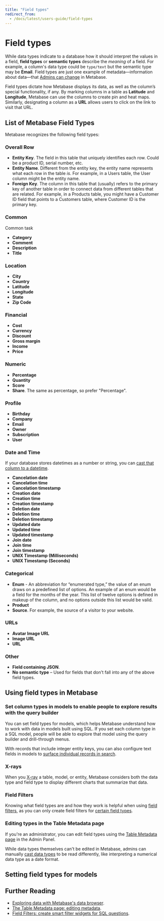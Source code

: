 ```yaml
---
title: "Field types"
redirect_from:
  - /docs/latest/users-guide/field-types
---
```


# Field types


While data types indicate to a database how it should interpret the values in a field, __field types__ or __semantic types__ describe the _meaning_ of a field. For example, a column's data type could be ```type/text``` but the semantic type may be __Email__. Field types are just one example of metadata—information about data—that [Admins can change](./metadata-editing.md) in Metabase.

Field types dictate how Metabase displays its data, as well as the column’s special functionality, if any. By marking columns in a table as __Latitude__ and __Longitude__, Metabase can use the columns to create pin and heat maps. Similarly, designating a column as a __URL__ allows users to click on the link to visit that URL.

## List of Metabase Field Types

Metabase recognizes the following field types:

### Overall Row

- **Entity Key**. The field in this table that uniquely identifies each row. Could be a product ID, serial number, etc.
- **Entity Name**. Different from the entity key, the entity name represents what each row in the table *is*. For example, in a Users table, the User column might be the entity name.
- **Foreign Key**. The column in this table that (usually) refers to the primary key of another table in order to connect data from different tables that are related. For example, in a Products table, you might have a Customer ID field that points to a Customers table, where Customer ID is the primary key.

### Common

Common task

- **Category**
- **Comment**
- **Description**
- **Title**

### Location

- **City**
- **Country**
- **Latitude**
- **Longitude**
- **State**
- **Zip Code**

### Financial

- **Cost**
- **Currency**
- **Discount**
- **Gross margin**
- **Income**
- **Price**

### Numeric

- **Percentage**
- **Quantity**
- **Score**
- **Share**. The same as percentage, so prefer "Percentage".

### Profile

- **Birthday**
- **Company**
- **Email**
- **Owner**
- **Subscription**
- **User**

### Date and Time

If your database stores datetimes as a number or string, you can [cast that column to a datetime](./metadata-editing.md#casting-to-a-specific-data-type).

- **Cancelation date**
- **Cancelation time**
- **Cancelation timestamp**
- **Creation date**
- **Creation time**
- **Creation timestamp**
- **Deletion date**
- **Deletion time**
- **Deletion timestamp**
- **Updated date**
- **Updated time**
- **Updated timestamp**
- **Join date**
- **Join time**
- **Join timestamp**
- **UNIX Timestamp (Milliseconds)**
- **UNIX Timestamp (Seconds)**

### Categorical

- **Enum** - An abbreviation for “enumerated type,” the value of an enum draws on a predefined list of options. An example of an enum would be a field for the months of the year. This list of twelve options is defined in makeup of the column, and no options outside this list would be valid.
- **Product**
- **Source**. For example, the source of a visitor to your website.

### URLs

- **Avatar Image URL**
- **Image URL**
- **URL**

### Other

- **Field containing JSON**.
- **No semantic type** – Used for fields that don't fall into any of the above field types.

## Using field types in Metabase

### Set column types in models to enable people to explore results with the query builder

You can set field types for models, which helps Metabase understand how to work with data in models built using SQL. If you set each column type in a SQL model, people will be able to explore that model using the query builder and drill-through menus.

With records that include integer entity keys, you can also configure text fields in models to [surface individual records in search](./models.md#surface-individual-records-in-search-by-matching-against-this-column).

### X-rays

When you [X-ray](../exploration-and-organization/x-rays.md) a table, model, or entity, Metabase considers both the data type and field type to display different charts that summarize that data.

### Field Filters

Knowing what field types are and how they work is helpful when using [field filters](https://www.metabase.com/learn/sql-questions/field-filters.html), as you can only create field filters for [certain field types](../questions/native-editor/sql-parameters.md#field-filter-compatible-types).

### Editing types in the Table Metadata page

If you're an administrator, you can edit field types using the [Table Metadata page](./metadata-editing.md) in the Admin Panel.

While data types themselves can't be edited in Metabase, admins can manually [cast data types](./metadata-editing.md#casting-to-a-specific-data-type) to be read differently, like interpreting a numerical data type as a date format.


## Setting field types for models

## Further Reading

- [Exploring data with Metabase's data browser](https://www.metabase.com/learn/getting-started/data-browser.html).
- [The Table Metadata page: editing metadata](./metadata-editing.md).
- [Field Filters: create smart filter widgets for SQL questions](https://www.metabase.com/learn/sql-questions/field-filters.html).
